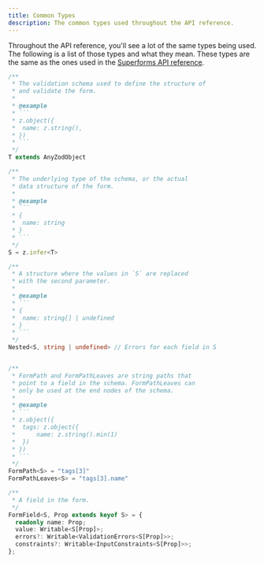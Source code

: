 ```yaml
---
title: Common Types
description: The common types used throughout the API reference.
---
```


Throughout the API reference, you'll see a lot of the same types being used. The following is a list of those types and what they mean. These types are the same as the ones used in the [Superforms API reference](https://superforms.rocks/api).

````ts
/**
 * The validation schema used to define the structure of
 * and validate the form.
 *
 * @example
 * ```
 * z.object({
 * 	name: z.string(),
 * })
 * ```
 */
T extends AnyZodObject

/**
 * The underlying type of the schema, or the actual
 * data structure of the form.
 *
 * @example
 * ```
 * {
 * 	name: string
 * }
 * ```
 */
S = z.infer<T>

/**
 * A structure where the values in `S` are replaced
 * with the second parameter.
 *
 * @example
 * ```
 * {
 * 	name: string[] | undefined
 * }
 * ```
 */
Nested<S, string | undefined> // Errors for each field in S


/**
 * FormPath and FormPathLeaves are string paths that
 * point to a field in the schema. FormPathLeaves can
 * only be used at the end nodes of the schema.
 *
 * @example
 * ```
 * z.object({
 * 	tags: z.object({
 * 		name: z.string().min(1)
 * 	})
 * })
 * ```
 */
FormPath<S> = "tags[3]"
FormPathLeaves<S> = "tags[3].name"

/**
 * A field in the form.
 */
FormField<S, Prop extends keyof S> = {
  readonly name: Prop;
  value: Writable<S[Prop]>;
  errors?: Writable<ValidationErrors<S[Prop]>>;
  constraints?: Writable<InputConstraints<S[Prop]>>;
};
````
